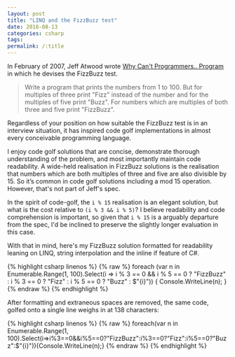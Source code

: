 ```yaml
---
layout: post
title: "LINQ and the FizzBuzz test"
date: 2018-08-13
categories: csharp
tags: 
permalink: /:title
---
```


In February of 2007, Jeff Atwood wrote [Why Can't Programmers.. Program](https://blog.codinghorror.com/why-cant-programmers-program/) in which he devises the FizzBuzz test.

> Write a program that prints the numbers from 1 to 100. But for multiples of three print "Fizz" instead of the number and for the multiples of five print "Buzz". For numbers which are multiples of both three and five print "FizzBuzz".

Regardless of your position on how suitable the FizzBuzz test is in an interview situation, it has inspired code golf implementations in almost every conceivable programming language.

I enjoy code golf solutions that are concise, demonstrate thorough understanding of the problem, and most importantly maintain code readability. A wide-held realisation in FizzBuzz solutions is the realisation that numbers which are both multiples of three and five are also divisible by 15. So it’s common in code golf solutions including a mod 15 operation. However, that's not part of Jeff's spec.

In the spirit of code-golf, the `i % 15` realisation is an elegant solution, but what is the cost relative to `(i % 3 && i % 5)`? I believe readability and code comprehension is important, so given that `i % 15` is a arguably departure from the spec, I'd be inclined to preserve the slightly longer evaluation in this case.

With that in mind, here's my FizzBuzz solution formatted for readability leaning on LINQ, string interpolation and the inline if feature of C#.

{% highlight csharp linenos %}
{% raw %}
foreach (var n in Enumerable.Range(1, 100).Select(i =>
    i % 3 == 0 && i % 5 == 0 ? "FizzBuzz"
        : i % 3 == 0 ? "Fizz"
            : i % 5 == 0 ? "Buzz"
                : $"{i}"))
{
    Console.WriteLine(n);
}
{% endraw %}
{% endhighlight %}

After formatting and extraneous spaces are removed, the same code, golfed onto a single line weighs in at 138 characters:

{% highlight csharp linenos %}
{% raw %}
foreach(var n in Enumerable.Range(1, 100).Select(i=>i%3==0&&i%5==0?"FizzBuzz":i%3==0?"Fizz":i%5==0?"Buzz":$"{i}")){Console.WriteLine(n);}
{% endraw %}
{% endhighlight %}